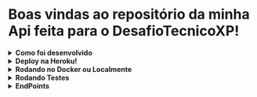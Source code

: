 # Boas vindas ao repositório da minha Api feita para o DesafioTecnicoXP!

<details>
  <summary><strong>Como foi desenvolvido</strong></summary><br />
  
  <p> A linguagem utilizada no projeto foi TypeScript.  </p>
  <p> Resolvi utilizá-la porque sua tipagem confere mais organização e confiança em um código, principalmente de back-end. Além de ter características mais próximas ao c#, como POO, do que o JavaScript.  </p>
  <p> Para tornar mais real as simulações feitas através da aplicação, estou utilizando um banco myql remoto, para guardar e buscar informações de forma dinâmica. </p>
  <p> Api produzida com camadas de controller, service, model e middlewares.</p>
</details>

<details>
  <summary><strong>Deploy na Heroku!</strong></summary><br />
  
  <p> O deploy da aplicação foi feito na plataforma Heroku, onde tive experiência e subir aplicações na Trybe.</p>
  <p> Dessa forma a Api está pronta para receber requisições através do link https://api-desafioxp.herokuapp.com/ seguido de todos endpoints que o projeto possui.</p:>
  <p> Está configurado o endpoint https://api-desafioxp.herokuapp.com/docs para a documentação da Api feita através do Swagger.</p>
</details> 

<details>
  <summary><strong>Rodando no Docker ou Localmente</strong></summary><br/>
  
  ## Com Docker

   <p> Rode o serviço `DesafioTecnicoXP` com o comando `docker-compose up -d`.</p>
   <p> Esse serviço irá inicializar um container chamado `DesafioTecnicoXP`.</p>
   <p> A partir daqui você pode rodar o container `DesafioTecnicoXP` via CLI ou abri-lo no VS Code.</p>

   <p> Use o comando `docker exec -it DesafioTecnicoXP bash`.</p>
   <p> Ele te dará acesso ao terminal interativo do container criado pelo compose, que está rodando em segundo plano.</p>

  <p> Instale as dependências com `npm install`</p>
    <p> Passos para executar:</p>
    <p> Primeiramente rode o comando `npm run db`, isso fará com que o banco mysql utilizado para tornar o projeto mais completo, receba as configurações iniciais, como tabelas, colunas e etc.</p>
    <p> Agora já podemos colocar a API no ar. Rode o comando `npm run start:test`.</p>
    <p> O serviço está configurado para rodar na porta 3001 de sua máquina local. A partir de agora já podemos enviar requisições para esta porta!</p>
  
   ## Sem Docker
  
  <p> Instale as dependências com `npm install`</p>
   <p> Passos para executar:</p>
     <p> Primeiramente rode o comando `npm run db`, isso fará com que o banco mysql utilizado para tornar o projeto mais completo, receba as configurações iniciais, como tabelas, colunas e etc.</p>
     <p> Agora já podemos colocar a API no ar. Rode o comando `npm run start:test`.</p>
     <p> O serviço está configurado para rodar na porta 3000 de sua máquina local. A partir de agora já podemos enviar requisições para esta porta!</p>
   <br/>
</details>

<details>
   <summary><strong> Rodando Testes </strong></summary><br />

  <p> Para inicar os testes da aplicação é muito simples. Rode o comando npm test em seu terminal e a mágica acontece.</p>
   <p> São 4 testes que testam de forma bem completa a aplicação, mas claro que quanto mais melhor e isso está no meu planejamento para o futuro!</p>
   <br/>
</details>

<details>
   <summary><strong> EndPoints </strong></summary><br />

  <p> A Api está documentada através do SwaggerUI. </p>
  <p> Peço então que acessem o documento, através do endpoint https://api-desafioxp.herokuapp.com/docs, ou se estiver rodando localmente a aplicação através de http://localhost:3000/docs (Local) ou http://localhost:3001/docs (Docker), para que vejam todas as possibilidades que a Api oferece!</p>
   <br/>
</details>
